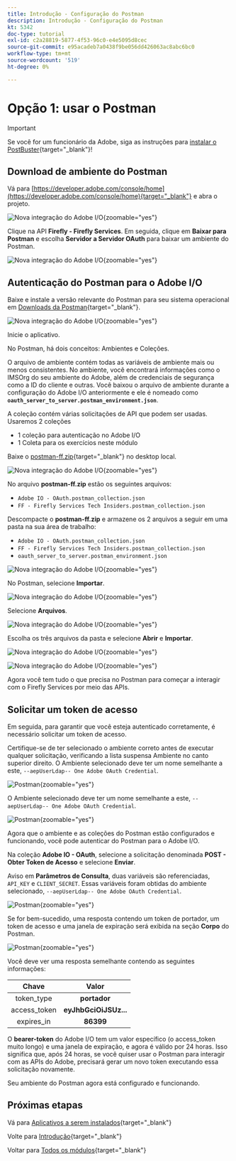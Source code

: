 ```yaml
---
title: Introdução - Configuração do Postman
description: Introdução - Configuração do Postman
kt: 5342
doc-type: tutorial
exl-id: c2a28819-5877-4f53-96c0-e4e5095d8cec
source-git-commit: e95acadeb7a0438f9be056dd426063ac8abc6bc0
workflow-type: tm+mt
source-wordcount: '519'
ht-degree: 0%

---
```


# Opção 1: usar o Postman

>[!IMPORTANT]
>
>Se você for um funcionário da Adobe, siga as instruções para [instalar o PostBuster](./ex8.md){target="_blank"}!

## Download de ambiente do Postman

Vá para [https://developer.adobe.com/console/home](https://developer.adobe.com/console/home){target="_blank"} e abra o projeto.

![Nova integração do Adobe I/O](./images/iopr.png){zoomable="yes"}

Clique na API **Firefly - Firefly Services**. Em seguida, clique em **Baixar para Postman** e escolha **Servidor a Servidor OAuth** para baixar um ambiente do Postman.

![Nova integração do Adobe I/O](./images/iopm.png){zoomable="yes"}

## Autenticação do Postman para o Adobe I/O

Baixe e instale a versão relevante do Postman para seu sistema operacional em [Downloads da Postman](https://www.postman.com/downloads/){target="_blank"}.

![Nova integração do Adobe I/O](./images/getstarted.png){zoomable="yes"}

Inicie o aplicativo.

No Postman, há dois conceitos: Ambientes e Coleções.

O arquivo de ambiente contém todas as variáveis de ambiente mais ou menos consistentes. No ambiente, você encontrará informações como o IMSOrg do seu ambiente do Adobe, além de credenciais de segurança como a ID do cliente e outras. Você baixou o arquivo de ambiente durante a configuração do Adobe I/O anteriormente e ele é nomeado como **`oauth_server_to_server.postman_environment.json`**.

A coleção contém várias solicitações de API que podem ser usadas. Usaremos 2 coleções

- 1 coleção para autenticação no Adobe I/O
- 1 Coleta para os exercícios neste módulo

Baixe o [postman-ff.zip](./../../../assets/postman/postman-ff.zip){target="_blank"} no desktop local.

![Nova integração do Adobe I/O](./images/pmfolder.png){zoomable="yes"}

No arquivo **postman-ff.zip** estão os seguintes arquivos:

- `Adobe IO - OAuth.postman_collection.json`
- `FF - Firefly Services Tech Insiders.postman_collection.json`

Descompacte o **postman-ff.zip** e armazene os 2 arquivos a seguir em uma pasta na sua área de trabalho:

- `Adobe IO - OAuth.postman_collection.json`
- `FF - Firefly Services Tech Insiders.postman_collection.json`
- `oauth_server_to_server.postman_environment.json`

![Nova integração do Adobe I/O](./images/pmfolder1.png){zoomable="yes"}

No Postman, selecione **Importar**.

![Nova integração do Adobe I/O](./images/postmanui.png){zoomable="yes"}

Selecione **Arquivos**.

![Nova integração do Adobe I/O](./images/choosefiles.png){zoomable="yes"}

Escolha os três arquivos da pasta e selecione **Abrir** e **Importar**.

![Nova integração do Adobe I/O](./images/selectfiles.png){zoomable="yes"}

![Nova integração do Adobe I/O](./images/impconfirm.png){zoomable="yes"}

Agora você tem tudo o que precisa no Postman para começar a interagir com o Firefly Services por meio das APIs.

## Solicitar um token de acesso

Em seguida, para garantir que você esteja autenticado corretamente, é necessário solicitar um token de acesso.

Certifique-se de ter selecionado o ambiente correto antes de executar qualquer solicitação, verificando a lista suspensa Ambiente no canto superior direito. O Ambiente selecionado deve ter um nome semelhante a este, `--aepUserLdap-- One Adobe OAuth Credential`.

![Postman](./images/envselemea1.png){zoomable="yes"}

O Ambiente selecionado deve ter um nome semelhante a este, `--aepUserLdap-- One Adobe OAuth Credential`.

![Postman](./images/envselemea.png){zoomable="yes"}

Agora que o ambiente e as coleções do Postman estão configurados e funcionando, você pode autenticar do Postman para o Adobe I/O.

Na coleção **Adobe IO - OAuth**, selecione a solicitação denominada **POST - Obter Token de Acesso** e selecione **Enviar**.

Aviso em **Parâmetros de Consulta**, duas variáveis são referenciadas, `API_KEY` e `CLIENT_SECRET`. Essas variáveis foram obtidas do ambiente selecionado, `--aepUserLdap-- One Adobe OAuth Credential`.

![Postman](./images/ioauth.png){zoomable="yes"}

Se for bem-sucedido, uma resposta contendo um token de portador, um token de acesso e uma janela de expiração será exibida na seção **Corpo** do Postman.

![Postman](./images/ioauthresp.png){zoomable="yes"}

Você deve ver uma resposta semelhante contendo as seguintes informações:

| Chave | Valor |
|:-------------:| :---------------:| 
| token_type | **portador** |
| access_token | **eyJhbGciOiJSUz...** |
| expires_in | **86399** |

O **bearer-token** do Adobe I/O tem um valor específico (o access_token muito longo) e uma janela de expiração, e agora é válido por 24 horas. Isso significa que, após 24 horas, se você quiser usar o Postman para interagir com as APIs do Adobe, precisará gerar um novo token executando essa solicitação novamente.

Seu ambiente do Postman agora está configurado e funcionando.

## Próximas etapas

Vá para [Aplicativos a serem instalados](./ex9.md){target="_blank"}

Volte para [Introdução](./getting-started.md){target="_blank"}

Voltar para [Todos os módulos](./../../../overview.md){target="_blank"}

